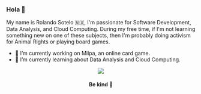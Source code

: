 ### Hola 🦙

My name is Rolando Sotelo 🇲🇽, I'm passionate for Software Development, Data Analysis, and Cloud Computing. During my free time, if I'm not learning something new on one of these subjects, then I'm probably doing activism for Animal Rights or playing board games.

- 🔭 I’m currently working on Milpa, an online card game.
- 🌱 I’m currently learning about Data Analysis and Cloud Computing.

<!-- <p align="center">
<a href="https://github.com/anuraghazra/github-readme-stats">
  <img align="center" src="https://github-readme-stats.vercel.app/api/top-langs/?username=rsoteloa&layout=compact" />
</a>
</p> -->

<p align="center">
<a href="https://git.io/streak-stats">
  <img align="center" src="https://github-readme-streak-stats.herokuapp.com?user=rolasotelo&theme=vue-dark&hide_border=true" />
</a>
</p>

<h4 align="center"> Be kind 🦧 </h4>
